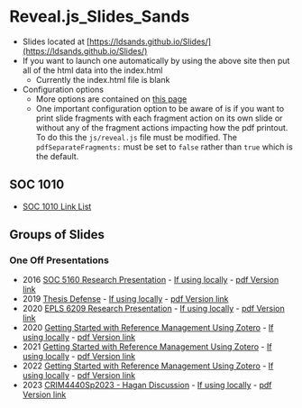 # Reveal.js_Slides_Sands

<!-- link to this slide [here](https://github.com/ldsands/Slides/blob/master/SlideLinks.md) -->

- Slides located at [https://ldsands.github.io/Slides/](https://ldsands.github.io/Slides/)
- If you want to launch one automatically by using the above site then put all of the html data into the index.html
    - Currently the index.html file is blank
- Configuration options
    - More options are contained on [this page](https://github.com/hakimel/reveal.js)
    - One important configuration option to be aware of is if you want to print slide fragments with each fragment action on its own slide or without any of the fragment actions impacting how the pdf printout. To do this the `js/reveal.js` file must be modified. The `pdfSeparateFragments:` must be set to `false` rather than `true` which is the default.

## SOC 1010

- [SOC 1010 Link List](https://github.com/ldsands/Slides/blob/master/SOC1010.md)

## Groups of Slides

### One Off Presentations

- 2016 [SOC 5160 Research Presentation](https://ldsands.github.io/Slides/MainSlides/OneOffPresentations/2016_12_Levi_Sands_5160_Res_Pres.html) - [If using locally](Slides/MainSlides/OneOffPresentations/2016_12_Levi_Sands_5160_Res_Pres.html) - [pdf Version link](https://ldsands.github.io/Slides/MainSlides/OneOffPresentations/2016_12_Levi_Sands_5160_Res_Pres.html?print-pdf)
- 2019 [Thesis Defense](https://ldsands.github.io/Slides/MainSlides/OneOffPresentations/Levi_Sands_Thesis_Presentation.html) - [If using locally](Slides/MainSlides/OneOffPresentations/Levi_Sands_Thesis_Presentation.html) - [pdf Version link](https://ldsands.github.io/Slides/MainSlides/OneOffPresentations/Levi_Sands_Thesis_Presentation.html?print-pdf)
- 2020 [EPLS 6209 Research Presentation](https://ldsands.github.io/Slides/MainSlides/OneOffPresentations/2020_05_Levi_Sands_EPLS_6209_Presentation.html) - [If using locally](Slides/MainSlides/OneOffPresentations/2020_05_Levi_Sands_EPLS_6209_Presentation.html) - [pdf Version link](https://ldsands.github.io/Slides/MainSlides/OneOffPresentations/2020_05_Levi_Sands_EPLS_6209_Presentation.html?print-pdf)
- 2020 [Getting Started with Reference Management Using Zotero](https://ldsands.github.io/Slides/MainSlides/OneOffPresentations/2020_09_Levi_Sands_Ref_Man_Zotero.html) - [If using locally](Slides/MainSlides/OneOffPresentations/2020_09_Levi_Sands_Ref_Man_Zotero.html) - [pdf Version link](https://ldsands.github.io/Slides/MainSlides/OneOffPresentations/2020_09_Levi_Sands_Ref_Man_Zotero.html?print-pdf)
- 2021 [Getting Started with Reference Management Using Zotero](https://ldsands.github.io/Slides/MainSlides/OneOffPresentations/2021_10_01_Levi_Sands_Ref_Man_Zotero.html) - [If using locally](Slides/MainSlides/OneOffPresentations/2021_10_01_Levi_Sands_Ref_Man_Zotero.html) - [pdf Version link](https://ldsands.github.io/Slides/MainSlides/OneOffPresentations/2021_10_01_Levi_Sands_Ref_Man_Zotero.html?print-pdf)
- 2022 [Getting Started with Reference Management Using Zotero](https://ldsands.github.io/Slides/MainSlides/OneOffPresentations/2022_09_29_Levi_Sands_Ref_Man_Zotero.html) - [If using locally](Slides/MainSlides/OneOffPresentations/2022_09_29_Levi_Sands_Ref_Man_Zotero.html) - [pdf Version link](https://ldsands.github.io/Slides/MainSlides/OneOffPresentations/2022_09_29_Levi_Sands_Ref_Man_Zotero.html?print-pdf)
- 2023 [CRIM4440Sp2023 - Hagan Discussion](https://ldsands.github.io/Slides/MainSlides/OneOffPresentations/2023_02_23_Levi_Sands_White_Collar_Crime_Hagan_Discussion.html) - [If using locally](Slides/MainSlides/OneOffPresentations/2023_02_23_Levi_Sands_White_Collar_Crime_Hagan_Discussion.html) - [pdf Version link](https://ldsands.github.io/Slides/MainSlides/OneOffPresentations/2023_02_23_Levi_Sands_White_Collar_Crime_Hagan_Discussion.html?print-pdf)

<!-- 
### SOC 6550 Environment and Society

- 2020 [Week 05 Lim and Tsutsui 2012](https://ldsands.github.io/Slides/MainSlides/2020_01_SOC_6550_Environment_and_Society/WWeek_05_Lim_and_Tsutsui_2012_Levi_Sands.html) - [If using locally](Slides/MainSlides/2020_01_SOC_6550_Environment_and_Society/WWeek_05_Lim_and_Tsutsui_2012_Levi_Sands.html) - [pdf Version link](https://ldsands.github.io/Slides/MainSlides/2020_01_SOC_6550_Environment_and_Society/WWeek_05_Lim_and_Tsutsui_2012_Levi_Sands.html?print-pdf)
- 2020 [Week 07 Vasi et al. 2015](https://ldsands.github.io/Slides/MainSlides/2020_01_SOC_6550_Environment_and_Society/Week_07_Vasi_et_al_2015_Levi_Sands.html) - [If using locally](Slides/MainSlides/2020_01_SOC_6550_Environment_and_Society/Week_07_Vasi_et_al_2015_Levi_Sands.html) - [pdf Version link](https://ldsands.github.io/Slides/MainSlides/2020_01_SOC_6550_Environment_and_Society/Week_07_Vasi_et_al_2015_Levi_Sands.html?print-pdf)
- 2020 [Week 11 Lee and Loundsbury 2015](https://ldsands.github.io/Slides/MainSlides/2020_01_SOC_6550_Environment_and_Society/Week_11_Lee_and_Lounsbury_2015_Levi_Sands.html) - [If using locally](Slides/MainSlides/2020_01_SOC_6550_Environment_and_Society/Week_11_Lee_and_Lounsbury_2015_Levi_Sands.html) - [pdf Version link](https://ldsands.github.io/Slides/MainSlides/2020_01_SOC_6550_Environment_and_Society/Week_11_Lee_and_Lounsbury_2015_Levi_Sands.html?print-pdf)
- 2020 [Week 11 Etzion and Ferraro 2010](https://ldsands.github.io/Slides/MainSlides/2020_01_SOC_6550_Environment_and_Society/Week_11_Etzion_and_Ferraro_2010_Levi_Sands.html) - [If using locally](Slides/MainSlides/2020_01_SOC_6550_Environment_and_Society/Week_11_Etzion_and_Ferraro_2010_Levi_Sands.html) - [pdf Version link](https://ldsands.github.io/Slides/MainSlides/2020_01_SOC_6550_Environment_and_Society/Week_11_Etzion_and_Ferraro_2010_Levi_Sands.html?print-pdf)
-->

<!--
### Poli Soc Comp Topics

#### 01 Theories of Power and the State

- [Theories of Power and the State](https://ldsands.github.io/Slides/MainSlides/poli_soc_comp_topics/01_theories_of_power_and_the_state.html) - [If using locally](Slides//MainSlides/poli_soc_comp_topics/01_theories_of_power_and_the_state.html) - [pdf Version link](https://ldsands.github.io/Slides//MainSlides/poli_soc_comp_topics/01_theories_of_power_and_the_state.html?print-pdf)

#### 02 Political Culture

- [Political Culture](https://ldsands.github.io/Slides/MainSlides/poli_soc_comp_topics/02_political_culture.html) - [If using locally](Slides//MainSlides/poli_soc_comp_topics/02_political_culture.html) - [pdf Version link](https://ldsands.github.io/Slides//MainSlides/poli_soc_comp_topics/02_political_culture.html?print-pdf)

#### 03 Political Economy

- [Political Economy](https://ldsands.github.io/Slides/MainSlides/poli_soc_comp_topics/03_political_economy.html) - [If using locally](Slides//MainSlides/poli_soc_comp_topics/03_political_economy.html) - [pdf Version link](https://ldsands.github.io/Slides//MainSlides/poli_soc_comp_topics/03_political_economy.html?print-pdf)

#### 04 Social Relations (Race, Immigration, Family, etc.) and Policymaking

- [Social Relations (Race, Immigration, Family, etc.) and Policymaking](https://ldsands.github.io/Slides/MainSlides/poli_soc_comp_topics/04_social_relations_race_immigration_family_etc_and_policymaking.html) - [If using locally](Slides//MainSlides/poli_soc_comp_topics/04_social_relations_race_immigration_family_etc_and_policymaking.html) - [pdf Version link](https://ldsands.github.io/Slides//MainSlides/poli_soc_comp_topics/04_social_relations_race_immigration_family_etc_and_policymaking.html?print-pdf)

#### 05 Political Participation and Voting

- [Political Participation and Voting](https://ldsands.github.io/Slides/MainSlides/poli_soc_comp_topics/05_political_participation_and_voting.html) - [If using locally](Slides//MainSlides/poli_soc_comp_topics/05_political_participation_and_voting.html) - [pdf Version link](https://ldsands.github.io/Slides//MainSlides/poli_soc_comp_topics/05_political_participation_and_voting.html?print-pdf)

#### 06 Violence and Terrorism

- [Violence and Terrorism](https://ldsands.github.io/Slides/MainSlides/poli_soc_comp_topics/06_violence_and_terrorism.html) - [If using locally](Slides//MainSlides/poli_soc_comp_topics/06_violence_and_terrorism.html) - [pdf Version link](https://ldsands.github.io/Slides//MainSlides/poli_soc_comp_topics/06_violence_and_terrorism.html?print-pdf)

#### 07 Localism, Globalization, and International Governance

- [Localism, Globalization, and International Governance](https://ldsands.github.io/Slides/MainSlides/poli_soc_comp_topics/07_localism_globalization_and_international_governance.html) - [If using locally](Slides//MainSlides/poli_soc_comp_topics/07_localism_globalization_and_international_governance.html) - [pdf Version link](https://ldsands.github.io/Slides//MainSlides/poli_soc_comp_topics/07_localism_globalization_and_international_governance.html?print-pdf)

#### 08 Social Movements and Collective Behavior

- [Social Movements and Collective Behavior](https://ldsands.github.io/Slides/MainSlides/poli_soc_comp_topics/08_social_movements_and_collective_behavior.html) - [If using locally](Slides//MainSlides/poli_soc_comp_topics/08_social_movements_and_collective_behavior.html) - [pdf Version link](https://ldsands.github.io/Slides//MainSlides/poli_soc_comp_topics/08_social_movements_and_collective_behavior.html?print-pdf)

#### 09 Authoritarianism and Democratization

- [Authoritarianism and Democratization](https://ldsands.github.io/Slides/MainSlides/poli_soc_comp_topics/09_authoritarianism_and_democratization.html) - [If using locally](Slides//MainSlides/poli_soc_comp_topics/09_authoritarianism_and_democratization.html) - [pdf Version link](https://ldsands.github.io/Slides//MainSlides/poli_soc_comp_topics/09_authoritarianism_and_democratization.html?print-pdf)

#### 10 Social Capital and Civil Society

- [Social Capital and Civil Society](https://ldsands.github.io/Slides/MainSlides/poli_soc_comp_topics/10_social_capital_and_civil_society.html) - [If using locally](Slides//MainSlides/poli_soc_comp_topics/10_social_capital_and_civil_society.html) - [pdf Version link](https://ldsands.github.io/Slides//MainSlides/poli_soc_comp_topics/10_social_capital_and_civil_society.html?print-pdf)
-->
